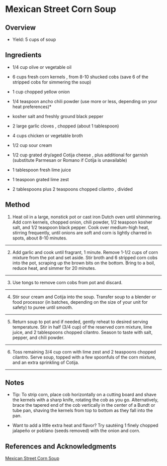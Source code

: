 # Mexican Street Corn Soup

## Overview

- Yield: 5 cups of soup

## Ingredients

- 1/4 cup olive or vegetable oil

- 6 cups fresh corn kernels , from 8-10 shucked cobs (save 6 of the stripped cobs for simmering the soup)

- 1 cup chopped yellow onion

- 1/4 teaspoon ancho chili powder (use more or less, depending on your heat preferences)*

- kosher salt and freshly ground black pepper

- 2 large garlic cloves , chopped (about 1 tablespoon)

- 4 cups chicken or vegetable broth

- 1/2 cup sour cream

- 1/2 cup grated dry/aged Cotija cheese , plus additional for garnish (substitute Parmesan or Romano if Cotija is unavailable)

- 1 tablespoon fresh lime juice

- 1 teaspoon grated lime zest

- 2 tablespoons plus 2 teaspoons chopped cilantro , divided

## Method

1. Heat oil in a large, nonstick pot or cast iron Dutch oven until shimmering. Add corn kernels, chopped onion, chili powder, 1/2 teaspoon kosher salt, and 1/2 teaspoon black pepper. Cook over medium-high heat, stirring frequently, until onions are soft and corn is lightly charred in spots, about 8-10 minutes.
---

2. Add garlic and cook until fragrant, 1 minute. Remove 1-1/2 cups of corn mixture from the pot and set aside. Stir broth and 6 stripped corn cobs into the pot, scraping up the brown bits on the bottom. Bring to a boil, reduce heat, and simmer for 20 minutes.
---

3. Use tongs to remove corn cobs from pot and discard.
---

4. Stir sour cream and Cotija into the soup. Transfer soup to a blender or food processor (in batches, depending on the size of your unit for safety) to puree until smooth.
---

5. Return soup to pot and if needed, gently reheat to desired serving temperature. Stir in half (3/4 cup) of the reserved corn mixture, lime juice, and 2 tablespoons chopped cilantro. Season to taste with salt, pepper, and chili powder.
---

6. Toss remaining 3/4 cup corn with lime zest and 2 teaspoons chopped cilantro. Serve soup, topped with a few spoonfuls of the corn mixture, and an extra sprinkling of Cotija.
---


## Notes

- Tip: To strip corn, place cob horizontally on a cutting board and shave the kernels with a sharp knife, rotating the cob as you go. Alternatively, brace the tapered end of the cob vertically in the center of a Bundt or tube pan, shaving the kernels from top to bottom as they fall into the pan.

- Want to add a little extra heat and flavor? Try sautéing 1 finely chopped jalapeño or poblano (seeds removed) with the onion and corn.

## References and Acknowledgments

[Mexican Street Corn Soup](https://stripedspatula.com/mexican-street-corn-soup/)
